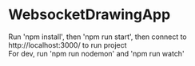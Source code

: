 # WebsocketDrawingApp
Run 'npm install', then 'npm run start', then connect to http://localhost:3000/ to run project  
For dev, run 'npm run nodemon' and 'npm run watch'